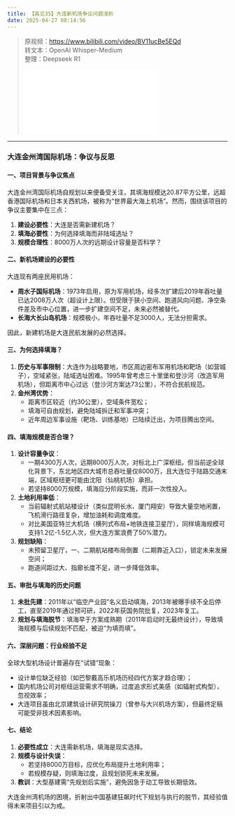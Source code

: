 ```yaml
---
title: 【高见35】大连新机场争议问题浅析
date: 2025-04-27 08:14:56
---
```


> 原视频：https://www.bilibili.com/video/BV11ucBe5EQd<br>转文本：OpenAI Whisper-Medium<br>整理：Deepseek R1
>
> <iframe src="//player.bilibili.com/player.html?bvid=BV11ucBe5EQd&autoplay=0" scrolling="no" border="0" frameborder="no" framespacing="0" allowfullscreen="true"></iframe>

---

### 大连金州湾国际机场：争议与反思  

#### **一、项目背景与争议焦点**  
大连金州湾国际机场自规划以来便备受关注，其填海规模达20.87平方公里，远超香港国际机场和日本关西机场，被称为“世界最大海上机场”。然而，围绕该项目的争议主要集中在三点：  
1. **建设必要性**：大连是否需新建机场？  
2. **填海必要性**：为何选择填海而非陆域选址？  
3. **规模合理性**：8000万人次的远期设计容量是否科学？  

#### **二、新机场建设的必要性**  
大连现有两座民用机场：  
- **周水子国际机场**：1973年启用，原为军用机场，经多次扩建后2019年吞吐量已达2008万人次（超设计上限）。但受限于狭小空间、跑道风向问题、净空条件差及市中心位置，进一步扩建空间不足，未来必然被替代。  
- **长海大长山岛机场**：规模极小，年吞吐量不足3000人，无法分担需求。  

因此，新建机场是大连民航发展的必然选择。  

#### **三、为何选择填海？**  
1. **历史与军事限制**：大连作为战略要地，市区周边密布军用机场和靶场（如营城子），空域紧张，陆域选址困难。1995年曾考虑三十里堡和登沙河（改造军用机场），但距离市中心过远（登沙河方案达73公里），不符合民航规范。  
2. **金州湾优势**：  
   - 距离市区较近（约30公里），空域条件宽松；  
   - 填海可自由规划，避免陆域拆迁和军事冲突；  
   - 近年周边军事设施（靶场、训练基地）已陆续迁出，为项目腾出空间。  

#### **四、填海规模是否合理？**  
1. **设计容量争议**：  
   - 一期4300万人次，远期8000万人次，对标北上广深枢纽。但当前逆全球化背景下，东北地区四大城市总吞吐量仅8000万，且大连位于陆路交通末端，区域枢纽更可能由沈阳（仙桃机场）承担。  
   - 若坚持8000万规模，填海应分阶段实施，而非一次性投入。  
2. **土地利用率低**：  
   - 当前辐射式航站楼设计（类似昆明长水、厦门翔安）导致大量空地闲置，飞机滑行路径复杂，增加油耗和调度难度。  
   - 对比美国亚特兰大机场（横列式布局+地铁连接卫星厅），同样填海规模可支持1.2亿-1.5亿人次，但大连方案浪费了50%潜力。  
3. **规划缺陷**：  
   - 未预留卫星厅，一、二期航站楼布局倒置（二期靠近入口），锁定未来发展空间；  
   - 跑道间距过大、指廊长度不足，进一步降低效率。  

#### **五、审批与填海的历史问题**  
1. **未批先建**：2011年以“临空产业园”名义启动填海，2013年被曝手续不全后停工，直至2019年通过预可研，2022年获国务院批复，2023年复工。  
2. **规划与填海脱节**：填海早于方案成熟期（2011年启动时无最终设计），导致填海规模与后续规划不匹配，被迫“为填而填”。  

#### **六、深层问题：行业经验不足**  
全球大型机场设计普遍存在“试错”现象：  
- 设计单位缺乏经验（如巴黎戴高乐机场历经四代方案才趋合理）；  
- 国内机场公司对枢纽运营需求不明确，过度追求形式美感（如辐射式构型），忽视效率；  
- 大连项目虽由北京建筑设计研究院操刀（曾参与大兴机场方案），但最终定稿可能受非技术因素影响。  

#### **七、结论**  
1. **必要性成立**：大连需新机场，填海是现实选择。  
2. **规模与设计失误**：  
   - 若坚持8000万目标，应优化布局提升土地利用率；  
   - 若规模存疑，则填海过度，且规划锁死未来发展。  
3. **教训**：大型基建需“先规划后实施”，避免因急于动工导致长期低效。  

大连金州湾机场的困境，折射出中国基建狂飙时代下规划与执行的脱节，其经验值得未来项目引以为戒。